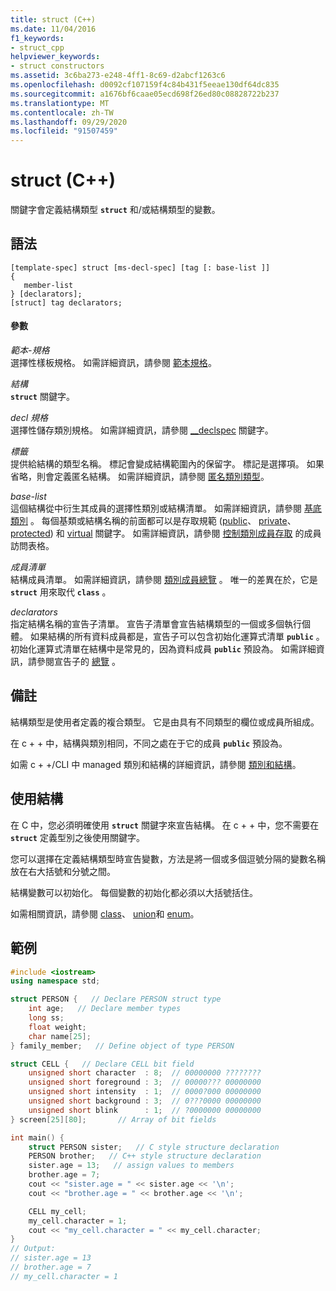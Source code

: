 ```yaml
---
title: struct (C++)
ms.date: 11/04/2016
f1_keywords:
- struct_cpp
helpviewer_keywords:
- struct constructors
ms.assetid: 3c6ba273-e248-4ff1-8c69-d2abcf1263c6
ms.openlocfilehash: d0092cf107159f4c84b431f5eeae130df64dc835
ms.sourcegitcommit: a1676bf6caae05ecd698f26ed80c08828722b237
ms.translationtype: MT
ms.contentlocale: zh-TW
ms.lasthandoff: 09/29/2020
ms.locfileid: "91507459"
---
```

# <a name="struct-c"></a>struct (C++)

關鍵字會定義結構類型 **`struct`** 和/或結構類型的變數。

## <a name="syntax"></a>語法

```
[template-spec] struct [ms-decl-spec] [tag [: base-list ]]
{
   member-list
} [declarators];
[struct] tag declarators;
```

#### <a name="parameters"></a>參數

*範本-規格*<br/>
選擇性樣板規格。 如需詳細資訊，請參閱 [範本規格](templates-cpp.md)。

*結構*<br/>
**`struct`** 關鍵字。

*decl 規格*<br/>
選擇性儲存類別規格。 如需詳細資訊，請參閱 [__declspec](../cpp/declspec.md) 關鍵字。

*標籤*<br/>
提供給結構的類型名稱。 標記會變成結構範圍內的保留字。 標記是選擇項。 如果省略，則會定義匿名結構。 如需詳細資訊，請參閱 [匿名類別類型](../cpp/anonymous-class-types.md)。

*base-list*<br/>
這個結構從中衍生其成員的選擇性類別或結構清單。 如需詳細資訊，請參閱 [基底類別](../cpp/base-classes.md) 。 每個基類或結構名稱的前面都可以是存取規範 ([public](../cpp/public-cpp.md)、 [private](../cpp/private-cpp.md)、 [protected](../cpp/protected-cpp.md)) 和 [virtual](../cpp/virtual-cpp.md) 關鍵字。 如需詳細資訊，請參閱 [控制類別成員存取](member-access-control-cpp.md) 的成員訪問表格。

*成員清單*<br/>
結構成員清單。 如需詳細資訊，請參閱 [類別成員總覽](../cpp/class-member-overview.md) 。 唯一的差異在於，它是 **`struct`** 用來取代 **`class`** 。

*declarators*<br/>
指定結構名稱的宣告子清單。 宣告子清單會宣告結構類型的一個或多個執行個體。 如果結構的所有資料成員都是，宣告子可以包含初始化運算式清單 **`public`** 。 初始化運算式清單在結構中是常見的，因為資料成員 **`public`** 預設為。  如需詳細資訊，請參閱宣告子的 [總覽](./declarations-and-definitions-cpp.md) 。

## <a name="remarks"></a>備註

結構類型是使用者定義的複合類型。 它是由具有不同類型的欄位或成員所組成。

在 c + + 中，結構與類別相同，不同之處在于它的成員 **`public`** 預設為。

如需 c + +/CLI 中 managed 類別和結構的詳細資訊，請參閱 [類別和結構](../extensions/classes-and-structs-cpp-component-extensions.md)。

## <a name="using-a-structure"></a>使用結構

在 C 中，您必須明確使用 **`struct`** 關鍵字來宣告結構。 在 c + + 中，您不需要在 **`struct`** 定義型別之後使用關鍵字。

您可以選擇在定義結構類型時宣告變數，方法是將一個或多個逗號分隔的變數名稱放在右大括號和分號之間。

結構變數可以初始化。 每個變數的初始化都必須以大括號括住。

如需相關資訊，請參閱 [class](../cpp/class-cpp.md)、 [union](../cpp/unions.md)和 [enum](../cpp/enumerations-cpp.md)。

## <a name="example"></a>範例

```cpp
#include <iostream>
using namespace std;

struct PERSON {   // Declare PERSON struct type
    int age;   // Declare member types
    long ss;
    float weight;
    char name[25];
} family_member;   // Define object of type PERSON

struct CELL {   // Declare CELL bit field
    unsigned short character  : 8;  // 00000000 ????????
    unsigned short foreground : 3;  // 00000??? 00000000
    unsigned short intensity  : 1;  // 0000?000 00000000
    unsigned short background : 3;  // 0???0000 00000000
    unsigned short blink      : 1;  // ?0000000 00000000
} screen[25][80];       // Array of bit fields

int main() {
    struct PERSON sister;   // C style structure declaration
    PERSON brother;   // C++ style structure declaration
    sister.age = 13;   // assign values to members
    brother.age = 7;
    cout << "sister.age = " << sister.age << '\n';
    cout << "brother.age = " << brother.age << '\n';

    CELL my_cell;
    my_cell.character = 1;
    cout << "my_cell.character = " << my_cell.character;
}
// Output:
// sister.age = 13
// brother.age = 7
// my_cell.character = 1
```
